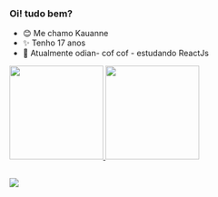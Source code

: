 ### Oi! tudo bem? ###


- 😊 Me chamo Kauanne
- ✨ Tenho 17 anos
- 🌱 Atualmente odian- cof cof - estudando ReactJs

<div>
  <a href="https://github.com/KwG0">
    <img height="165cm" src="https://github-readme-stats.vercel.app/api?username=KwG0&show_icons-true&theme=omni&include_all_commits=true&count_private=true"/>
    <img height="165cm" src="https://github-readme-stats.vercel.app/api/top-langs/?username=KwG0&layout=compact&langs_count=16&theme=omni"/>
</div>
 
##
<div>
  <a href="https://www.instagram.com/kwg.me" target="_blank"><img src="https://img.shields.io/badge/Instagram-E4405F?style=for-the-badge&logo=instagram&logoColor=white" target="_blank"></a>
</div>
